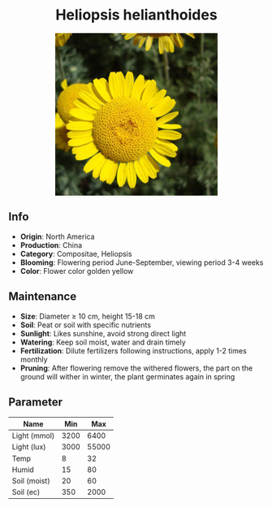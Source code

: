 <h1 align='center'>Heliopsis helianthoides</h1>
<p align="center">
    <img 
        align='center'
        width='320'
        src="../images/heliopsis helianthoides.png" 
        alt='Heliopsis helianthoides' />
</p>

## Info

 - **Origin**: North America
 - **Production**: China
 - **Category**: Compositae, Heliopsis
 - **Blooming**: Flowering period June-September, viewing period 3-4 weeks
 - **Color**: Flower color golden yellow

## Maintenance

 - **Size**: Diameter ≥ 10 cm, height 15-18 cm
 - **Soil**: Peat or soil with specific nutrients
 - **Sunlight**: Likes sunshine, avoid strong direct light
 - **Watering**: Keep soil moist, water and drain timely
 - **Fertilization**: Dilute fertilizers following instructions, apply 1-2 times monthly
 - **Pruning**: After flowering remove the withered flowers, the part on the ground will wither in winter, the plant germinates again in spring

## Parameter

| Name         | Min  | Max   |
|--------------|------|-------|
| Light (mmol) | 3200 | 6400  |
| Light (lux)  | 3000 | 55000 |
| Temp         | 8    | 32    |
| Humid        | 15   | 80    |
| Soil (moist) | 20   | 60    |
| Soil (ec)    | 350  | 2000  |